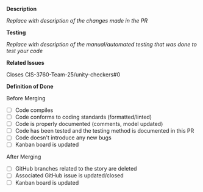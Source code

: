 **Description**

_Replace with description of the changes made in the PR_

**Testing**

_Replace with description of the manual/automated testing that was done to test your code_

**Related Issues**

Closes CIS-3760-Team-25/unity-checkers#0

**Definition of Done**

Before Merging

- [ ] Code compiles
- [ ] Code conforms to coding standards (formatted/linted)
- [ ] Code is properly documented (comments, model updated)
- [ ] Code has been tested and the testing method is documented in this PR
- [ ] Code doesn't introduce any new bugs
- [ ] Kanban board is updated

After Merging

- [ ] GitHub branches related to the story are deleted
- [ ] Associated GitHub issue is updated/closed
- [ ] Kanban board is updated

